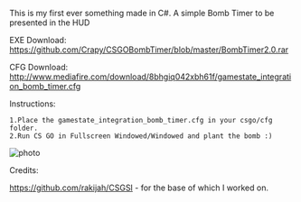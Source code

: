 This is my first ever something made in C#. A simple Bomb Timer to be presented in the HUD

EXE Download: https://github.com/Crapy/CSGOBombTimer/blob/master/BombTimer2.0.rar

CFG Download: http://www.mediafire.com/download/8bhgiq042xbh61f/gamestate_integration_bomb_timer.cfg

Instructions:

    1.Place the gamestate_integration_bomb_timer.cfg in your csgo/cfg folder.
    2.Run CS GO in Fullscreen Windowed/Windowed and plant the bomb :)

![photo](http://puu.sh/m17kw/f6163c0ee5.png)

Credits:

https://github.com/rakijah/CSGSI - for the base of which I worked on.
